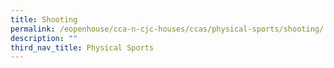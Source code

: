 ```yaml
---
title: Shooting
permalink: /eopenhouse/cca-n-cjc-houses/ccas/physical-sports/shooting/
description: ""
third_nav_title: Physical Sports
---
```

